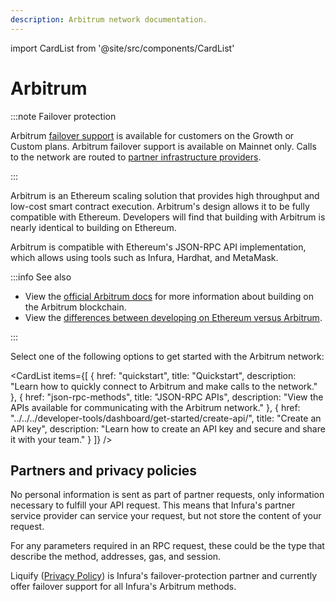 ```yaml
---
description: Arbitrum network documentation.
---
```


import CardList from '@site/src/components/CardList'

# Arbitrum

:::note Failover protection

Arbitrum [failover support](../../concepts/failover-protection.md) is available for customers on the Growth or Custom plans.
Arbitrum failover support is available on Mainnet only.
Calls to the network are routed to [partner infrastructure providers](#partners-and-privacy-policies).

:::

Arbitrum is an Ethereum scaling solution that provides high throughput and low-cost smart contract execution. Arbitrum's design
allows it to be fully compatible with Ethereum. Developers will find that building with Arbitrum is nearly identical to
building on Ethereum.

Arbitrum is compatible with Ethereum's JSON-RPC API implementation, which allows using tools such as Infura, Hardhat, and
MetaMask.

:::info See also

- View the [official Arbitrum docs](https://docs.arbitrum.io/) for more information about building on the Arbitrum blockchain.
- View the [differences between developing on Ethereum versus Arbitrum](https://docs.arbitrum.io/for-devs/concepts/differences-between-arbitrum-ethereum/overview).

:::

Select one of the following options to get started with the Arbitrum network:

<CardList
  items={[
    {
      href: "quickstart",
      title: "Quickstart",
      description: "Learn how to quickly connect to Arbitrum and make calls to the network."
    },
    {
      href: "json-rpc-methods",
      title: "JSON-RPC APIs",
      description: "View the APIs available for communicating with the Arbitrum network."
    },
    {
      href: "../../../developer-tools/dashboard/get-started/create-api/",
      title: "Create an API key",
      description: "Learn how to create an API key and secure and share it with your team."
    }
  ]}
/>

## Partners and privacy policies

No personal information is sent as part of partner requests, only information necessary to fulfill your API request. This means that Infura's partner service provider can service your request, but not store the content of your request.

For any parameters required in an RPC request, these could be the type that describe the method, addresses, gas, and session.

Liquify ([Privacy Policy](https://www.liquify.com/Liquify_RPC_PP.pdf)) is Infura's failover-protection partner and currently offer failover support for all Infura's Arbitrum methods.
